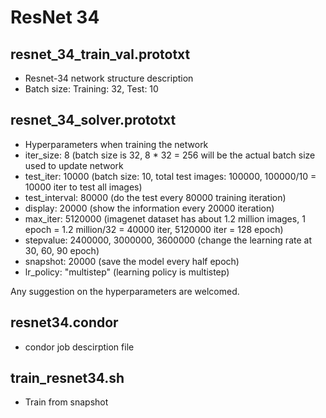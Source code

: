 # ResNet 34
## resnet_34_train_val.prototxt
  - Resnet-34 network structure description
  - Batch size: Training: 32, Test: 10
## resnet_34_solver.prototxt
  - Hyperparameters when training the network
  - iter_size: 8 (batch size is 32, 8 * 32 = 256 will be the actual batch size used to update network
  - test_iter: 10000 (batch size: 10, total test images: 100000, 100000/10 = 10000 iter to test all images)
  - test_interval: 80000 (do the test every 80000 training iteration)
  - display: 20000 (show the information every 20000 iteration)
  - max_iter: 5120000 (imagenet dataset has about 1.2 million images, 1 epoch = 1.2 million/32 = 40000 iter, 5120000 iter = 128 epoch)
  - stepvalue: 2400000, 3000000, 3600000 (change the learning rate at 30, 60, 90 epoch)
  - snapshot: 20000 (save the model every half epoch)
  - lr_policy: "multistep" (learning policy is multistep)
  
  Any suggestion on the hyperparameters are welcomed.
  
## resnet34.condor
   - condor job descirption file 
  
## train_resnet34.sh
   - Train from snapshot
